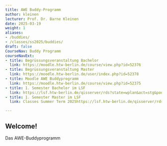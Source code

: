 ```yaml
---
title: AWE Buddy-Programm
author: kleinen
lecturer: Prof. Dr. Barne Kleinen
date: 2025-03-19
weight: 1
aliases: 
- /buddies/
- /classes/ss2025/buddies/
draft: false
CourseNav: Buddy Programm
courseNavExt:
- title: Begrüssungsveranstaltung Bachelor
  link: https://moodle.htw-berlin.de/course/view.php?id=52376
- title: Begrüssungsveranstaltung Master
  link: https://moodle.htw-berlin.de/user/index.php?id=52378
- title: Moodle AWE Buddyprogramm 
  link: https://moodle.htw-berlin.de/course/view.php?id=52375
- title: 1. Semester Bachelor im LSF
  link: https://lsf.htw-berlin.de/qisserver/rds?state=wplan&act=stg&pool=stg&P.subc=plan&k_abstgv.abstgvnr=231&idcol=k_abstgv.abstgvnr&idval=231&r_zuordabstgv.semvonint=1&k_abstgv.dtxt=internationale&r_zuordabstgv.sembisint=1&purge=n&getglobal=n&text=Internationale+Medieninformatik+%28B%29%2C+Pr%C3%BCfungsOrdnung+20112&week=-20
- title: 1. Semester Master im LSF
  link: Classes Summer Term 2025https://lsf.htw-berlin.de/qisserver/rds?state=wplan&act=stg&pool=stg&P.subc=plan&k_abstgv.abstgvnr=312&idcol=k_abstgv.abstgvnr&idval=312&r_zuordabstgv.semvonint=1&k_abstgv.dtxt=internationale&r_zuordabstgv.sembisint=1&purge=n&getglobal=n&text=Internationale+Medieninformatik+%28M%29%2C+Pr%C3%BCfungsOrdnung+20162&week=-20

---
```


## Welcome!

Das AWE-Buddyprogramm
